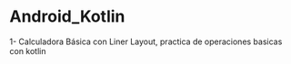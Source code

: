 # Android_Kotlin
1- Calculadora Básica con Liner Layout, practica de operaciones basicas con kotlin

